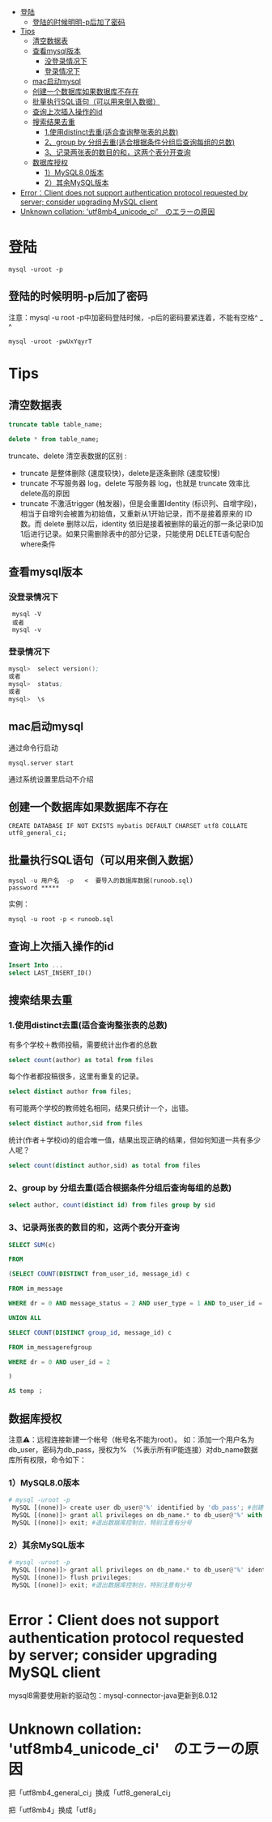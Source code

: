 - [登陆](#登陆)
  - [登陆的时候明明-p后加了密码](#登陆的时候明明-p后加了密码)
- [Tips](#tips)
  - [清空数据表](#清空数据表)
  - [查看mysql版本](#查看mysql版本)
    - [没登录情况下](#没登录情况下)
    - [登录情况下](#登录情况下)
  - [mac启动mysql](#mac启动mysql)
  - [创建一个数据库如果数据库不存在](#创建一个数据库如果数据库不存在)
  - [批量执行SQL语句（可以用来倒入数据）](#批量执行sql语句可以用来倒入数据)
  - [查询上次插入操作的id](#查询上次插入操作的id)
  - [搜索结果去重](#搜索结果去重)
    - [1.使用distinct去重(适合查询整张表的总数)](#1使用distinct去重适合查询整张表的总数)
    - [2、group by 分组去重(适合根据条件分组后查询每组的总数)](#2group-by-分组去重适合根据条件分组后查询每组的总数)
    - [3、记录两张表的数目的和，这两个表分开查询](#3记录两张表的数目的和这两个表分开查询)
  - [数据库授权](#数据库授权)
    - [1）MySQL8.0版本](#1mysql80版本)
    - [2）其余MySQL版本](#2其余mysql版本)
- [Error：Client does not support authentication protocol requested by server; consider upgrading MySQL client](#errorclient-does-not-support-authentication-protocol-requested-by-server-consider-upgrading-mysql-client)
- [Unknown collation: 'utf8mb4_unicode_ci'　のエラーの原因](#unknown-collation-utf8mb4_unicode_ciのエラーの原因)

# 登陆
```
mysql -uroot -p
```

## 登陆的时候明明-p后加了密码

注意：mysql -u root -p中加密码登陆时候，-p后的密码要紧连着，不能有空格^ _ ^
```
mysql -uroot -pwUxYqyrT
```

# Tips

## 清空数据表
```sql
truncate table table_name;

delete * from table_name;
```
truncate、delete 清空表数据的区别 :
* truncate 是整体删除 (速度较快)，delete是逐条删除 (速度较慢)
* truncate 不写服务器 log，delete 写服务器 log，也就是 truncate 效率比 delete高的原因
* truncate 不激活trigger (触发器)，但是会重置Identity (标识列、自增字段)，相当于自增列会被置为初始值，又重新从1开始记录，而不是接着原来的 ID数。而 delete 删除以后，identity 依旧是接着被删除的最近的那一条记录ID加1后进行记录。如果只需删除表中的部分记录，只能使用 DELETE语句配合 where条件


## 查看mysql版本
### 没登录情况下

```
 mysql -V
 或者
 mysql -v
```
### 登录情况下
```S
mysql>  select version();
或者
mysql>  status;
或者
mysql>  \s
```


## mac启动mysql

通过命令行启动

```
mysql.server start
```

通过系统设置里启动不介绍

## 创建一个数据库如果数据库不存在

```
CREATE DATABASE IF NOT EXISTS mybatis DEFAULT CHARSET utf8 COLLATE utf8_general_ci;
```

## 批量执行SQL语句（可以用来倒入数据）

```
mysql -u 用户名  -p   <  要导入的数据库数据(runoob.sql)
password *****

```
实例：

```
mysql -u root -p < runoob.sql
```

## 查询上次插入操作的id 

```sql
Insert Into ...
select LAST_INSERT_ID()
```

## 搜索结果去重

### 1.使用distinct去重(适合查询整张表的总数)

有多个学校＋教师投稿，需要统计出作者的总数

```sql
select count(author) as total from files
```

每个作者都投稿很多，这里有重复的记录。

```sql
select distinct author from files;
```

有可能两个学校的教师姓名相同，结果只统计一个，出错。

```sql
select distinct author,sid from files
```

统计(作者＋学校id)的组合唯一值，结果出现正确的结果，但如何知道一共有多少人呢？

```sql
select count(distinct author,sid) as total from files
```

### 2、group by 分组去重(适合根据条件分组后查询每组的总数)

```sql
select author, count(distinct id) from files group by sid
```

### 3、记录两张表的数目的和，这两个表分开查询

```sql
SELECT SUM(c)

FROM

(SELECT COUNT(DISTINCT from_user_id, message_id) c

FROM im_message

WHERE dr = 0 AND message_status = 2 AND user_type = 1 AND to_user_id = 2

UNION ALL

SELECT COUNT(DISTINCT group_id, message_id) c

FROM im_messagerefgroup

WHERE dr = 0 AND user_id = 2

)

AS temp ；
```

## 数据库授权
注意⚠️：远程连接新建一个帐号（帐号名不能为root）。
如：添加一个用户名为db_user，密码为db_pass，授权为% （%表示所有IP能连接）对db_name数据库所有权限，命令如下：

### 1）MySQL8.0版本
```python
# mysql -uroot -p
 MySQL [(none)]> create user db_user@'%' identified by 'db_pass'; #创建用户
 MySQL [(none)]> grant all privileges on db_name.* to db_user@'%' with grant option; #授权
 MySQL [(none)]> exit; #退出数据库控制台，特别注意有分号
```
### 2）其余MySQL版本
```python
# mysql -uroot -p
 MySQL [(none)]> grant all privileges on db_name.* to db_user@'%' identified by 'db_pass'; #授权语句，特别注意有分号
 MySQL [(none)]> flush privileges;
 MySQL [(none)]> exit; #退出数据库控制台，特别注意有分号
```



# Error：Client does not support authentication protocol requested by server; consider upgrading MySQL client 

mysql8需要使用新的驱动包：mysql-connector-java更新到8.0.12

# Unknown collation: 'utf8mb4_unicode_ci'　のエラーの原因

把「utf8mb4_general_ci」换成「utf8_general_ci」

把「utf8mb4」换成「utf8」

